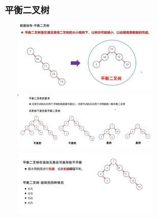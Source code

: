 # 平衡二叉树

<figure><img src="../.gitbook/assets/Screen Shot 2022-11-02 at 2.06.42 PM.png" alt=""><figcaption></figcaption></figure>

<figure><img src="../.gitbook/assets/Screen Shot 2022-11-02 at 2.11.32 PM (1).png" alt=""><figcaption></figcaption></figure>

<figure><img src="../.gitbook/assets/Screen Shot 2022-11-02 at 2.15.08 PM.png" alt=""><figcaption></figcaption></figure>

